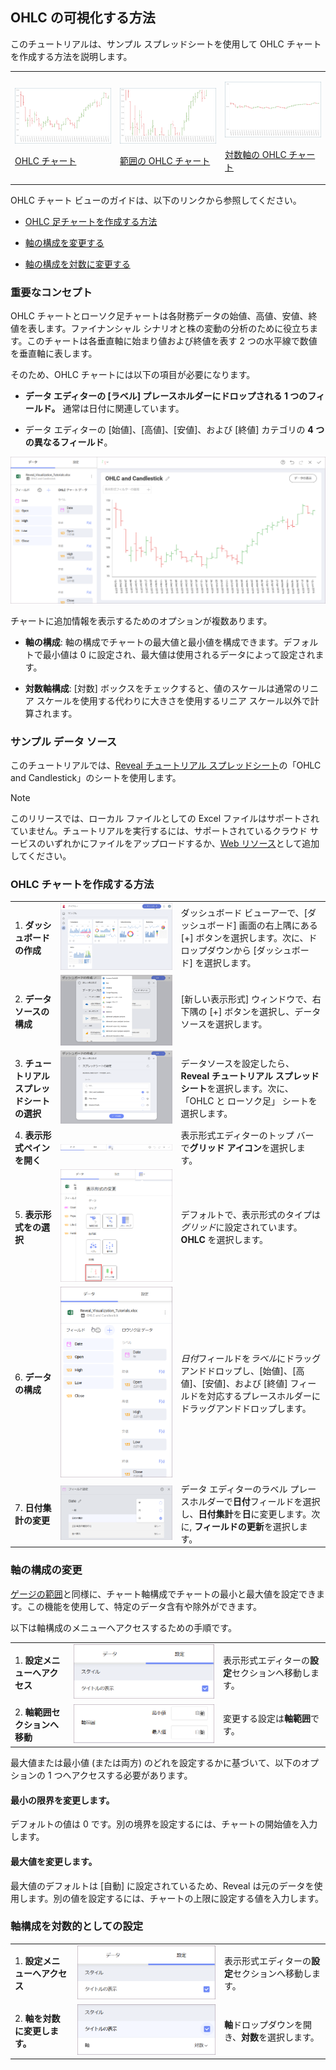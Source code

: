 ## OHLC の可視化する方法

このチュートリアルは、サンプル スプレッドシートを使用して OHLC チャートを作成する方法を説明します。

<table>
<colgroup>
<col style="width: 33%" />
<col style="width: 33%" />
<col style="width: 33%" />
</colgroup>
<tbody>
<tr class="odd">
<td><p><img src="images/OHLCChart_All.png" alt="OHLCChart All" /><br />
</p>
<p><a href="#creating-ohlc-chart">OHLC チャート</a><br />
</p></td>
<td><p><img src="images/OHLCChartBounds_All.png" alt="OHLCChartBounds All" /><br />
</p>
<p><a href="#changing-axis-configuration">範囲の OHLC チャート</a><br />
</p></td>
<td><p><img src="images/OHLCChartLogarithmicAxis_All.png" alt="OHLCChartLogarithmicAxis All" /><br />
</p>
<p><a href="#setting-logarithmic-axis">対数軸の OHLC チャート</a><br />
</p></td>
</tr>
</tbody>
</table>

OHLC チャート ビューのガイドは、以下のリンクから参照してください。

  - [OHLC 足チャートを作成する方法](#OHLC-足チャートを作成する方法)

  - [軸の構成を変更する](#軸の構成を変更する)

  - [軸の構成を対数に変更する](#軸の構成を対数に変更する)

### 重要なコンセプト

OHLC チャートとローソク足チャートは各財務データの始値、高値、安値、終値を表します。ファイナンシャル シナリオと株の変動の分析のために役立ちます。このチャートは各垂直軸に始まり値および終値を表す 2 つの水平線で数値を垂直軸に表します。

そのため、OHLC チャートには以下の項目が必要になります。

  - **データ エディターの [ラベル] プレースホルダーにドロップされる 1 つのフィールド。** 通常は日付に関連しています。

  - データ エディターの [始値]、[高値]、[安値]、および [終値] カテゴリの **4 つの異なるフィールド**。

![OHLCChartVisualizationSettings\_All](images/OHLCChartVisualizationSettings_All.png)

チャートに追加情報を表示するためのオプションが複数あります。

  - **軸の構成**: 軸の構成でチャートの最大値と最小値を構成できます。デフォルトで最小値は 0 に設定され、最大値は使用されるデータによって設定されます。

  - **対数軸構成**: [対数] ボックスをチェックすると、値のスケールは通常のリニア スケールを使用する代わりに大きさを使用するリニア スケール以外で計算されます。

### サンプル データ ソース

このチュートリアルでは、[Reveal チュートリアル スプレッドシート](http://download.infragistics.com/reportplus/help/samples/Reveal_Visualization_Tutorials.xlsx)の「OHLC and Candlestick」のシートを使用します。

>[!NOTE]
>このリリースでは、ローカル ファイルとしての Excel ファイルはサポートされていません。チュートリアルを実行するには、サポートされているクラウド サービスのいずれかにファイルをアップロードするか、[Web リソース](~/jp/datasources/supported-data-sources/web-resource.html)として追加してください。

<a name='creating-ohlc-chart'></a>
### OHLC チャートを作成する方法

|                                          |                                                                                                                          |                                                                                                                                                       |
| ---------------------------------------- | ------------------------------------------------------------------------------------------------------------------------ | ----------------------------------------------------------------------------------------------------------------------------------------------------- |
| 1\. **ダッシュボードの作成**               | ![Tutorials-Create-New-Dashboard](images/Tutorials-Create-New-Dashboard.png)                                             | ダッシュボード ビューアーで、[ダッシュボード] 画面の右上隅にある [+] ボタンを選択します。次に、ドロップダウンから [ダッシュボード] を選択します。  |
| 2\. **データ ソースの構成**       | ![Tutorials-Select-Data-Source](images/Tutorials-Select-Data-Source.png)                                                 | [新しい表示形式] ウィンドウで、右下隅の [+] ボタンを選択し、データソースを選択します。                                        |
| 3\. **チュートリアル スプレッドシートの選択** | ![Tutorials-Select-OHLC-Candlestick-Charts-Spreadsheet](images/Tutorials-Select-OHLC-Candlestick-Charts-Spreadsheet.png) | データソースを設定したら、**Reveal チュートリアル スプレッドシート**を選択します。次に、「OHLC と ローソク足」 シートを選択します。                      |
| 4\. **表示形式ペインを開く**     | ![Tutorials-Select-Change-Visualization](images/Tutorials-Select-Change-Visualization.png)                               | 表示形式エディターのトップ バーで**グリッド アイコン**を選択します。                                                                                 |
| 5\. **表示形式をの選択**        | ![Tutorials-Charts-Select-OHLC-Chart](images/Tutorials-Charts-Select-OHLC-Chart.png)                                     | デフォルトで、表示形式のタイプは*グリッド*に設定されています。**OHLC** を選択します。                                                                        |
| 6\. **データの構成**               | ![Tutorials-TextView-Organizing-Data](images/Tutorials-CandlestickChart-Organizing-Data.png)                             | *日付*フィールドを*ラベル*にドラッグアンドドロップし、[始値]、[高値]、[安値]、および [終値] フィールドを対応するプレースホルダーにドラッグアンドドロップします。                      |
| 7\. **日付集計の変更**      | ![Tutorials-CandlestickChart-Changing-Aggregation](images/Tutorials-CandlestickChart-Changing-Aggregation.png)           | データ エディターのラベル プレースホルダーで**日付**フィールドを選択し、**日付集計**を**日**に変更します。次に, **フィールドの更新**を選択します。 |

<a name='changing-axis-configuration'></a>
### 軸の構成の変更

[ゲージの範囲](gauge-views.html#adding-bounds-gauge)と同様に、チャート軸構成でチャートの最小と最大値を設定できます。この機能を使用して、特定のデータ含有や除外ができます。

以下は軸構成のメニューへアクセスするための手順です。

|                                             |                                                                                      |                                                             |
| ------------------------------------------- | ------------------------------------------------------------------------------------ | ----------------------------------------------------------- |
| 1\. **設定メニューへアクセス**            | ![Tutorials-Navigate-Settings](images/Tutorials-Navigate-Settings.png)               | 表示形式エディターの**設定**セクションへ移動します。 |
| 2\. **軸範囲セクションへ移動** | ![Tutorial-Access-Axis-Configuration](images/Access-Axis-Configuration.png) | 変更する設定は**軸範囲**です。   |

最大値または最小値 (または両方) のどれを設定するかに基づいて、以下のオプションの 1 つへアクセスする必要があります。

#### 最小の限界を変更します。

デフォルトの値は 0 です。別の境界を設定するには、チャートの開始値を入力します。

#### 最大値を変更します。

最大値のデフォルトは [自動] に設定されているため、Reveal は元のデータを使用します。別の値を設定するには、チャートの上限に設定する値を入力します。

<a name='setting-logarithmic-axis'></a>
### 軸構成を対数的としての設定

|                                        |                                                                                                       |                                                             |
| -------------------------------------- | ----------------------------------------------------------------------------------------------------- | ----------------------------------------------------------- |
| 1\. **設定メニューへアクセス**       | ![Tutorials-Navigate-Settings](images/Tutorials-Navigate-Settings.png)                                | 表示形式エディターの**設定**セクションへ移動します。 |
| 2\. **軸を対数に変更します。** | ![Tutorial-Access-OHLC-Axis-Configuration](images/Access-Candlestick-Axis-Configuration.png) | **軸**ドロップダウンを開き、**対数**を選択します。      |
